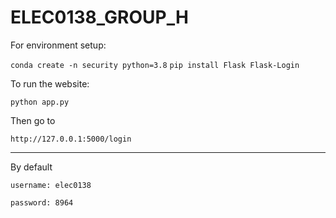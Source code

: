 # ELEC0138_GROUP_H

For environment setup:

`conda create -n security python=3.8`
`pip install Flask Flask-Login`

To run the website:

`python app.py`

Then go to 

`http://127.0.0.1:5000/login`

---
By default 

`username: elec0138`

`password: 8964`

